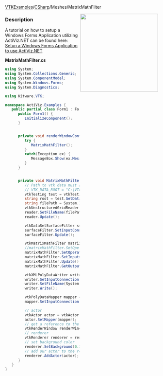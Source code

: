 [VTKExamples](/index/)/[CSharp](/CSharp)/Meshes/MatrixMathFilter

<img align="right" src="https://github.com/lorensen/VTKExamples/blob/gh-pages/Testing/Baseline/Meshes/TestMatrixMathFilter.png?raw=true" width="256" />

### Description
A tutorial on how to setup a Windows Forms Application utilizing ActiViz.NET can be found here: [Setup a Windows Forms Application to use ActiViz.NET](http://www.vtk.org/Wiki/VTK/CSharp/ActiViz.NET)

**MatrixMathFilter.cs**
```csharp
using System;
using System.Collections.Generic;
using System.ComponentModel;
using System.Windows.Forms;
using System.Diagnostics;

using Kitware.VTK;

namespace ActiViz.Examples {
   public partial class Form1 : Form {
      public Form1() {
         InitializeComponent();
      }


      private void renderWindowControl1_Load(object sender, EventArgs e) {
         try {
            MatrixMathFilter();
         }
         catch(Exception ex) {
            MessageBox.Show(ex.Message, "Exception", MessageBoxButtons.OK);
         }
      }


      private void MatrixMathFilter() {
         // Path to vtk data must be set as an environment variable
         // VTK_DATA_ROOT = "C:\VTK\vtkdata-5.8.0"
         vtkTesting test = vtkTesting.New();
         string root = test.GetDataRoot();
         string filePath = System.IO.Path.Combine(root, @"Data\tensors.vtk");
         vtkUnstructuredGridReader reader = vtkUnstructuredGridReader.New();
         reader.SetFileName(filePath);
         reader.Update();

         vtkDataSetSurfaceFilter surfaceFilter = vtkDataSetSurfaceFilter.New();
         surfaceFilter.SetInputConnection(reader.GetOutputPort());
         surfaceFilter.Update();

         vtkMatrixMathFilter matrixMathFilter = vtkMatrixMathFilter.New();
         //matrixMathFilter.SetOperationToDeterminant();
         matrixMathFilter.SetOperationToEigenvalue();
         matrixMathFilter.SetInputConnection(surfaceFilter.GetOutputPort());
         matrixMathFilter.Update();
         matrixMathFilter.GetOutput().GetPointData().SetActiveScalars("Eigenvalue");

         vtkXMLPolyDataWriter writer = vtkXMLPolyDataWriter.New();
         writer.SetInputConnection(matrixMathFilter.GetOutputPort());
         writer.SetFileName(System.IO.Path.Combine(root, @"Data\output.vtp"));
         writer.Write();

         vtkPolyDataMapper mapper = vtkPolyDataMapper.New();
         mapper.SetInputConnection(matrixMathFilter.GetOutputPort());

         // actor
         vtkActor actor = vtkActor.New();
         actor.SetMapper(mapper);
         // get a reference to the renderwindow of our renderWindowControl1
         vtkRenderWindow renderWindow = renderWindowControl1.RenderWindow;
         // renderer
         vtkRenderer renderer = renderWindow.GetRenderers().GetFirstRenderer();
         // set background color
         renderer.SetBackground(0.2, 0.3, 0.4);
         // add our actor to the renderer
         renderer.AddActor(actor);
      }
   }
}
```
